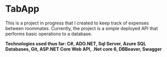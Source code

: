 # TabApp
This is a project in progress that I created to keep track of expenses between roommates.
Currently, the project is a simple deployed API that performs basic operations to a database.

**Technologies used thus far: C#, ADO.NET, Sql Server, Azure SQL Databases, Git, ASP.NET Core Web API, .Net core 6, DBBeaver, Swagger**

